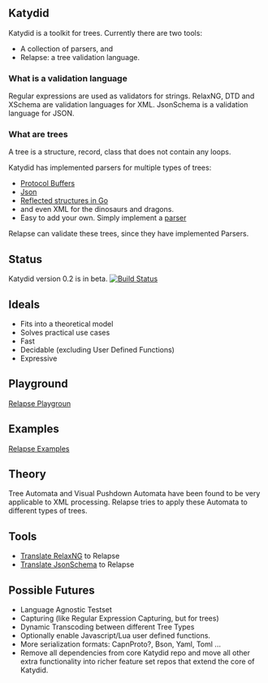 ## Katydid

Katydid is a toolkit for trees.
Currently there are two tools:

  * A collection of parsers, and
  * Relapse: a tree validation language.

### What is a validation language
Regular expressions are used as validators for strings.
RelaxNG, DTD and XSchema are validation languages for XML.
JsonSchema is a validation language for JSON.

### What are trees
A tree is a structure, record, class that does not contain any loops.

Katydid has implemented parsers for multiple types of trees:

  * [Protocol Buffers](https://developers.google.com/protocol-buffers/)
  * [Json](http://json.org/)
  * [Reflected structures in Go](http://golang.org/pkg/reflect)
  * and even XML for the dinosaurs and dragons.
  * Easy to add your own. Simply implement a [parser](http://katydid.github.io/dev/parsers)

Relapse can validate these trees, since they have implemented Parsers.

## Status
Katydid version 0.2 is in beta.
[![Build Status](https://drone.io/github.com/katydid/katydid/status.png)](https://drone.io/github.com/katydid/katydid/latest)

## Ideals

  * Fits into a theoretical model
  * Solves practical use cases
  * Fast
  * Decidable (excluding User Defined Functions)
  * Expressive

## Playground

[Relapse Playgroun](http://katydid.github.io/play)

## Examples

[Relapse Examples](http://katydid.github.io/doc/examples)

## Theory

Tree Automata and Visual Pushdown Automata have been found to be very applicable to XML processing.
Relapse tries to apply these Automata to different types of trees.

## Tools

  * [Translate RelaxNG](https://github.com/katydid/relaxng) to Relapse
  * [Translate JsonSchema](https://github.com/katydid/jsonschema) to Relapse

## Possible Futures

  * Language Agnostic Testset
  * Capturing (like Regular Expression Capturing, but for trees)
  * Dynamic Transcoding between different Tree Types
  * Optionally enable Javascript/Lua user defined functions.
  * More serialization formats: CapnProto?, Bson, Yaml, Toml ...
  * Remove all dependencies from core Katydid repo and move all other extra functionality into richer feature set repos that extend the core of Katydid.

